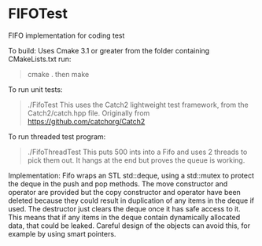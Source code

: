 # FIFOTest
FIFO implementation for coding test

To build:
Uses Cmake 3.1 or greater
from the folder containing CMakeLists.txt run:
> cmake .
then
> make

To run unit tests:
>./FifoTest
This uses the Catch2 lightweight test framework, from the Catch2/catch.hpp file. Originally from
https://github.com/catchorg/Catch2

To run threaded test program:
>./FifoThreadTest
This puts 500 ints into a Fifo<int> and uses 2 threads to pick them out. It hangs at the end but proves the queue is
working.

Implementation:
Fifo wraps an STL std::deque, using a std::mutex to protect the deque in the push and pop methods.
The move constructor and operator are provided but the copy constructor and operator have been deleted because they
could result in duplication of any items in the deque if used.
The destructor just clears the deque once it has safe access to it. This means that if any items in the deque contain
dynamically allocated data, that could be leaked. Careful design of the objects can avoid this, for example by using
smart pointers.

